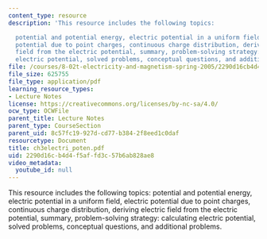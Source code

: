 ```yaml
---
content_type: resource
description: 'This resource includes the following topics:

  potential and potential energy, electric potential in a uniform field, electric
  potential due to point charges, continuous charge distribution, deriving electric
  field from the electric potential, summary, problem-solving strategy: calculating
  electric potential, solved problems, conceptual questions, and additional problems.'
file: /courses/8-02t-electricity-and-magnetism-spring-2005/2290d16cb4d4f5affd3c57b6ab828ae8_ch3electri_poten.pdf
file_size: 625755
file_type: application/pdf
learning_resource_types:
- Lecture Notes
license: https://creativecommons.org/licenses/by-nc-sa/4.0/
ocw_type: OCWFile
parent_title: Lecture Notes
parent_type: CourseSection
parent_uid: 8c57fc19-927d-cd77-b384-2f8eed1c0daf
resourcetype: Document
title: ch3electri_poten.pdf
uid: 2290d16c-b4d4-f5af-fd3c-57b6ab828ae8
video_metadata:
  youtube_id: null
---
```

This resource includes the following topics:
potential and potential energy, electric potential in a uniform field, electric potential due to point charges, continuous charge distribution, deriving electric field from the electric potential, summary, problem-solving strategy: calculating electric potential, solved problems, conceptual questions, and additional problems.